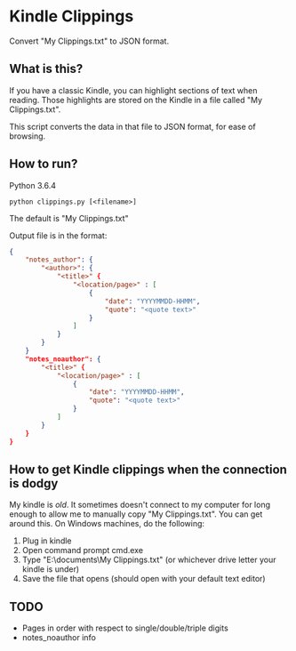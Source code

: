 # Kindle Clippings

Convert "My Clippings.txt" to JSON format.

## What is this?
If you have a classic Kindle, you can highlight sections of text when reading. Those highlights are stored on the Kindle in a file called "My Clippings.txt". 

This script converts the data in that file to JSON format, for ease of browsing.

## How to run?

Python 3.6.4

`python clippings.py [<filename>]`

The default is "My Clippings.txt"

Output file is in the format:

```json
{
    "notes_author": {
        "<author>": {
            "<title>" {
                "<location/page>" : [
                    {
                        "date": "YYYYMMDD-HHMM",
                        "quote": "<quote text>"
                    }
                ]
            }
        }
    }
    "notes_noauthor": {
        "<title>" {
            "<location/page>" : [
                {
                    "date": "YYYYMMDD-HHMM",
                    "quote": "<quote text>"
                }
            ]
        }
    }
}
```

## How to get Kindle clippings when the connection is dodgy

My kindle is *old*. It sometimes doesn't connect to my computer for long enough to allow me to manually copy "My Clippings.txt". You can get around this. On Windows machines, do the following:

1. Plug in kindle
2. Open command prompt cmd.exe
3. Type "E:\documents\My Clippings.txt" (or whichever drive letter your kindle is under)
4. Save the file that opens (should open with your default text editor)

## TODO

+ Pages in order with respect to single/double/triple digits
+ notes_noauthor info